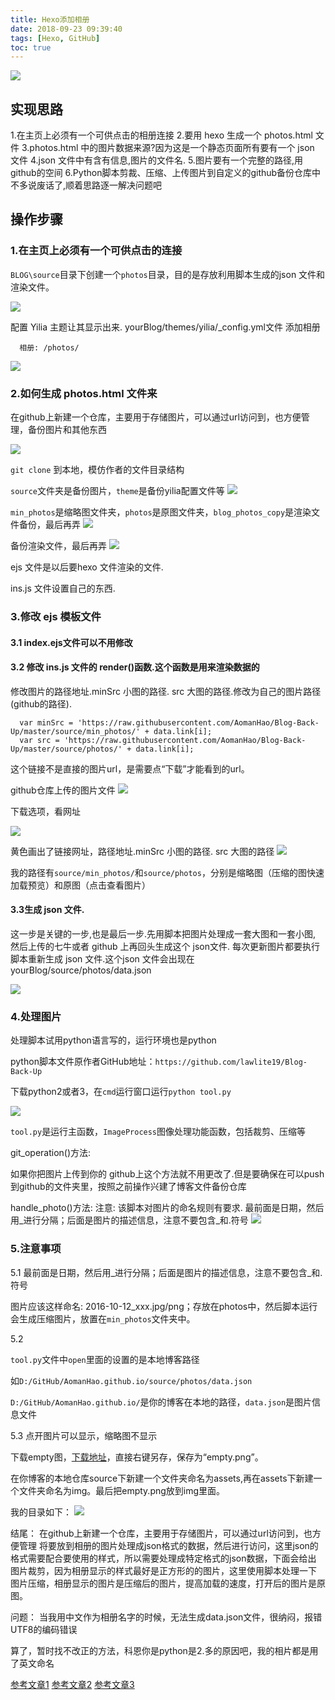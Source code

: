 ```yaml
---
title: Hexo添加相册
date: 2018-09-23 09:39:40
tags: [Hexo, GitHub]
toc: true
---
```


![](http://ph04wnm2q.bkt.clouddn.com/bg/magazine-unlock-01-2.3.997-_7427437DC9CBCC3EDFC866F3B05985F9.jpg)
<!--more-->

## 实现思路
1.在主页上必须有一个可供点击的相册连接
2.要用 hexo 生成一个 photos.html 文件
3.photos.html 中的图片数据来源?因为这是一个静态页面所有要有一个 json 文件
4.json 文件中有含有信息,图片的文件名.
5.图片要有一个完整的路径,用github的空间
6.Python脚本剪裁、压缩、上传图片到自定义的github备份仓库中
不多说废话了,顺着思路逐一解决问题吧

## 操作步骤
### 1.在主页上必须有一个可供点击的连接
`BLOG\source`目录下创建一个`photos`目录，目的是存放利用脚本生成的json 文件和渲染文件。

![](http://p3qhnc0eg.bkt.clouddn.com/img/blog/blog_photos_1.png)



配置 Yilia 主题让其显示出来.
yourBlog/themes/yilia/_config.yml文件
添加相册

```
  相册: /photos/
```
![](http://p3qhnc0eg.bkt.clouddn.com/img/blog/blog_head_photo1.png)


### 2.如何生成 photos.html 文件来

在github上新建一个仓库，主要用于存储图片，可以通过url访问到，也方便管理，备份图片和其他东西

![](http://p3qhnc0eg.bkt.clouddn.com/img/blog/blog_backup1.png)

`git clone` 到本地，模仿作者的文件目录结构

`source`文件夹是备份图片，`theme`是备份yilia配置文件等
![](http://p3qhnc0eg.bkt.clouddn.com/img/blog/blog_backup2.png)

`min_photos`是缩略图文件夹，`photos`是原图文件夹，`blog_photos_copy`是渲染文件备份，最后再弄
![](http://p3qhnc0eg.bkt.clouddn.com/img/blog/blog_backup3.png)

备份渲染文件，最后再弄
![](http://p3qhnc0eg.bkt.clouddn.com/img/blog/blog_backup4.png)


ejs 文件是以后要hexo 文件渲染的文件.

ins.js 文件设置自己的东西.

### 3.修改 ejs 模板文件

#### 3.1 index.ejs文件可以不用修改

#### 3.2 修改 ins.js 文件的 render()函数.这个函数是用来渲染数据的

修改图片的路径地址.minSrc 小图的路径. src 大图的路径.修改为自己的图片路径(github的路径).

```
  var minSrc = 'https://raw.githubusercontent.com/AomanHao/Blog-Back-Up/master/source/min_photos/' + data.link[i];
  var src = 'https://raw.githubusercontent.com/AomanHao/Blog-Back-Up/master/source/photos/' + data.link[i];
```

这个链接不是直接的图片url，是需要点“下载”才能看到的url。

github仓库上传的图片文件
![](http://p3qhnc0eg.bkt.clouddn.com/img/blog/blog_photos_git_1.png)

下载选项，看网址

![](http://p3qhnc0eg.bkt.clouddn.com/img/blog/blog_photos_git_2.png)


黄色画出了链接网址，路径地址.minSrc 小图的路径. src 大图的路径
![](http://p3qhnc0eg.bkt.clouddn.com/img/blog/blog_photos_git_3.png)


我的路径有`source/min_photos/`和`source/photos`，分别是缩略图（压缩的图快速加载预览）和原图（点击查看图片）



#### 3.3生成 json 文件.

这一步是关键的一步,也是最后一步.先用脚本把图片处理成一套大图和一套小图,
然后上传的七牛或者 github 上再回头生成这个 json文件.
每次更新图片都要执行脚本重新生成 json 文件.这个json 文件会出现在
yourBlog/source/photos/data.json

![](http://p3qhnc0eg.bkt.clouddn.com/img/blog/blog_photos_2.png)

### 4.处理图片
处理脚本试用python语言写的，运行环境也是python

python脚本文件原作者GitHub地址：`https://github.com/lawlite19/Blog-Back-Up`

下载python2或者3，在`cmd`运行窗口运行`python tool.py`

![](http://p3qhnc0eg.bkt.clouddn.com/img/blog/blog_python1.png)

`tool.py`是运行主函数，`ImageProcess`图像处理功能函数，包括裁剪、压缩等

git_operation()方法:

如果你把图片上传到你的 github上这个方法就不用更改了.但是要确保在可以push到github的文件夹里，按照之前操作兴建了博客文件备份仓库

handle_photo()方法:
注意: 该脚本对图片的命名规则有要求.
最前面是日期，然后用_进行分隔；后面是图片的描述信息，注意不要包含_和.符号
![](http://p3qhnc0eg.bkt.clouddn.com/img/blog/blog_photos_git_4.png)

### 5.注意事项
5.1 
最前面是日期，然后用_进行分隔；后面是图片的描述信息，注意不要包含_和.符号

图片应该这样命名: 2016-10-12_xxx.jpg/png；存放在photos中，然后脚本运行会生成压缩图片，放置在`min_photos`文件夹中。

5.2

`tool.py`文件中`open`里面的设置的是本地博客路径

如`D:/GitHub/AomanHao.github.io/source/photos/data.json`

`D:/GitHub/AomanHao.github.io/`是你的博客在本地的路径，`data.json`是图片信息文件

5.3
点开图片可以显示，缩略图不显示

下载empty图，[下载地址](https://raw.githubusercontent.com/wardseptember/BlogPicture/master/assets/img/empty.png)，直接右键另存，保存为“empty.png”。

在你博客的本地仓库source下新建一个文件夹命名为assets,再在assets下新建一个文件夹命名为img。最后把empty.png放到img里面。

我的目录如下：
![](http://p3qhnc0eg.bkt.clouddn.com/img/blog/blog_photos_git_5.png)


结尾：
在github上新建一个仓库，主要用于存储图片，可以通过url访问到，也方便管理
将要放到相册的图片处理成json格式的数据，然后进行访问，这里json的格式需要配合要使用的样式，所以需要处理成特定格式的json数据，下面会给出
图片裁剪，因为相册显示的样式最好是正方形的的图片，这里使用脚本处理一下
图片压缩，相册显示的图片是压缩后的图片，提高加载的速度，打开后的图片是原图。

问题：
当我用中文作为相册名字的时候，无法生成data.json文件，很纳闷，报错 UTF8的编码错误

算了，暂时找不改正的方法，科恩你是python是2.多的原因吧，我的相片都是用了英文命名

[参考文章1](https://www.jianshu.com/p/a9f309aaa0e0)
[参考文章2](http://lawlite.me/2017/04/13/Hexo-Github%E5%AE%9E%E7%8E%B0%E7%9B%B8%E5%86%8C%E5%8A%9F%E8%83%BD/)
[参考文章3](https://blog.csdn.net/wardseptember/article/details/82780684)






